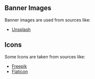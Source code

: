 ## Banner Images

Banner images are used from sources like:

* [Unsplash](https://unsplash.com)

## Icons

Some Icons are taken from sources like:
* [Freepik](https://www.freepik.com)
* [Flaticon](https://www.flaticon.com/)
